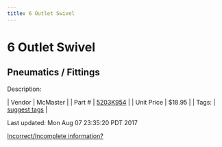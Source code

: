 ```yaml
---
title: 6 Outlet Swivel
---
```


# 6 Outlet Swivel
## Pneumatics / Fittings
Description: 	 

| Vendor | McMaster | 
| Part # | [5203K954](https://www.mcmaster.com/#5203K954) | 
| Unit Price | $18.95 | 
| Tags: | [suggest tags](https://docs.google.com/forms/d/e/1FAIpQLSeWyY8v3RgOty-MyWmh9U0iivNYN_molChYyS-0U-o-kOAv_g/viewform) | 

Last updated: Mon Aug 07 23:35:20 PDT 2017

 [Incorrect/Incomplete information?](https://docs.google.com/forms/d/e/1FAIpQLSeWyY8v3RgOty-MyWmh9U0iivNYN_molChYyS-0U-o-kOAv_g/viewform)